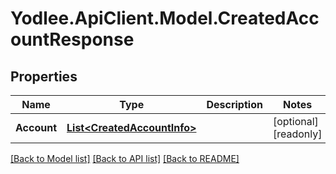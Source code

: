 # Yodlee.ApiClient.Model.CreatedAccountResponse

## Properties

Name | Type | Description | Notes
------------ | ------------- | ------------- | -------------
**Account** | [**List&lt;CreatedAccountInfo&gt;**](CreatedAccountInfo.md) |  | [optional] [readonly] 

[[Back to Model list]](../README.md#documentation-for-models) [[Back to API list]](../README.md#documentation-for-api-endpoints) [[Back to README]](../README.md)

